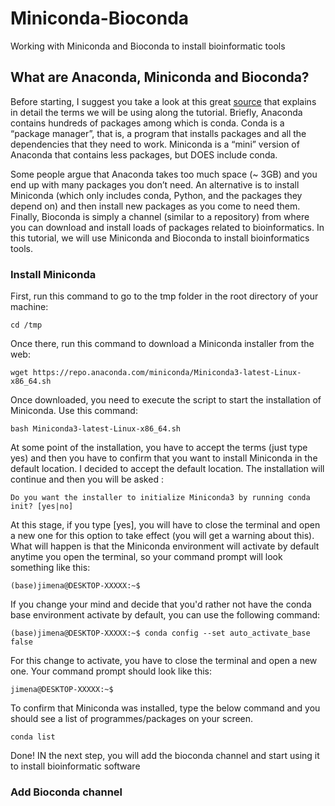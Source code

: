 # Miniconda-Bioconda
Working with  Miniconda and Bioconda to install bioinformatic tools
## What are Anaconda, Miniconda and Bioconda?
Before starting, I suggest you take a look at this great [source](https://www.biostars.org/p/9480933/) that explains in detail the terms we will be using along the tutorial. Briefly, Anaconda contains hundreds of packages among which is conda. Conda is a “package manager”, that is, a program that installs packages and all the dependencies that they need to work. Miniconda is a “mini” version of Anaconda that contains less packages, but DOES include conda. 

Some people argue that Anaconda takes too much space (~ 3GB) and you end up with many packages you don’t need. An alternative is to install Miniconda (which only includes conda, Python, and the packages they depend on) and then install new packages as you come to need them.
Finally, Bioconda is simply a channel (similar to a repository) from where you can download and install loads of packages related to bioinformatics.
In this tutorial, we will use Miniconda and Bioconda to install bioinformatics tools.
### Install Miniconda
First, run this command to go to the tmp folder in the root directory of your machine:
```
cd /tmp
```
Once there, run this command to download a Miniconda installer from the web:
```
wget https://repo.anaconda.com/miniconda/Miniconda3-latest-Linux-x86_64.sh
```
Once downloaded, you need to execute the script to start the installation of Miniconda. Use this command:
```
bash Miniconda3-latest-Linux-x86_64.sh
```
At some point of the installation, you have to accept the terms (just type yes) and then you have to confirm that you want to install Miniconda in the default location. I decided to accept the default location. The installation will continue and then you will be asked :
```
Do you want the installer to initialize Miniconda3 by running conda init? [yes|no]
```
At this stage, if you type [yes], you will have to close the terminal and open a new one for this option to take effect (you will get a warning about this). What will happen is that the Miniconda environment will activate by default anytime you open the terminal, so your command prompt will look something like this:
```
(base)jimena@DESKTOP-XXXXX:~$
```
If you change your mind and decide that you'd rather not have the conda base environment activate by default, you can use the following command:
```
(base)jimena@DESKTOP-XXXXX:~$ conda config --set auto_activate_base false
```
For this change to activate, you have to close the terminal and open a new one. Your command prompt should look like this:
```
jimena@DESKTOP-XXXXX:~$
```
To confirm that Miniconda was installed, type the below command and you should see a list of programmes/packages on your screen.
```
conda list
```
Done! IN the next step, you will add the bioconda channel and start using it to install bioinformatic software
### Add Bioconda channel